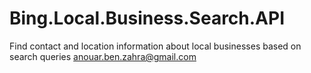 # Bing.Local.Business.Search.API
Find contact and location information about local businesses based on search queries
anouar.ben.zahra@gmail.com

